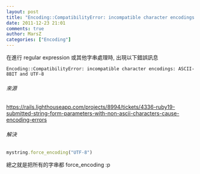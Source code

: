 ```yaml
---
layout: post
title: "Encoding::CompatibilityError: incompatible character encodings: ASCII-8BIT and UTF-8"
date: 2011-12-23 21:01
comments: true
author: MarsZ
categories: ["Encoding"]
---
```


在進行 regular expression 或其他字串處理時, 出現以下錯誤訊息

```
Encoding::CompatibilityError: incompatible character encodings: ASCII-8BIT and UTF-8
```

<!-- more -->

###### 來源

<a href="https://rails.lighthouseapp.com/projects/8994/tickets/4336-ruby19-submitted-string-form-parameters-with-non-ascii-characters-cause-encoding-errors" target="_blank">https://rails.lighthouseapp.com/projects/8994/tickets/4336-ruby19-submitted-string-form-parameters-with-non-ascii-characters-cause-encoding-errors</a>

###### 解決

```ruby
mystring.force_encoding("UTF-8")
```

總之就是把所有的字串都 force_encoding :p
